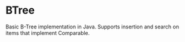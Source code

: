 # BTree
Basic B-Tree implementation in Java. Supports insertion and search on items that implement Comparable.
